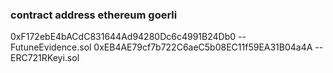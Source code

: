### contract address ethereum goerli

0xF172ebE4bACdC831644Ad94280Dc6c4991B24Db0   -- FutuneEvidence.sol
0xEB4AE79cf7b722C6aeC5b08EC11f59EA31B04a4A  -- ERC721RKeyi.sol